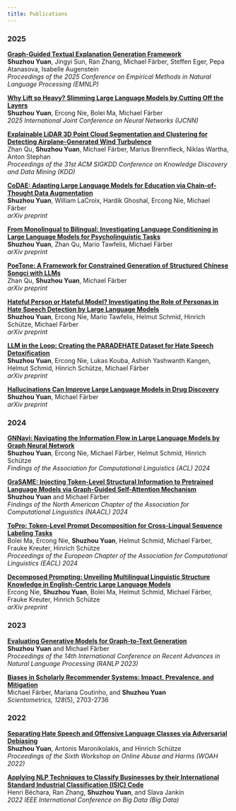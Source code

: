 ```yaml
---
title: Publications
---
```


### 2025

**[Graph-Guided Textual Explanation Generation Framework](https://arxiv.org/abs/2412.12318)**  
**Shuzhou Yuan**, Jingyi Sun, Ran Zhang, Michael Färber, Steffen Eger, Pepa Atanasova, Isabelle Augenstein  
*Proceedings of the 2025 Conference on Empirical Methods in Natural Language Processing (EMNLP)*

**[Why Lift so Heavy? Slimming Large Language Models by Cutting Off the Layers](https://arxiv.org/abs/2402.11700)**  
**Shuzhou Yuan**, Ercong Nie, Bolei Ma, Michael Färber  
*2025 International Joint Conference on Neural Networks (IJCNN)*

**[Explainable LiDAR 3D Point Cloud Segmentation and Clustering for Detecting Airplane-Generated Wind Turbulence](https://dl.acm.org/doi/abs/10.1145/3690624.3709436)**  
Zhan Qu, **Shuzhou Yuan**, Michael Färber, Marius Brennfleck, Niklas Wartha, Anton Stephan   
*Proceedings of the 31st ACM SIGKDD Conference on Knowledge Discovery and Data Mining (KDD)*

**[CoDAE: Adapting Large Language Models for Education via Chain-of-Thought Data Augmentation](https://arxiv.org/abs/2508.08386)**  
**Shuzhou Yuan**, William LaCroix, Hardik Ghoshal, Ercong Nie, Michael Färber  
*arXiv preprint*

**[From Monolingual to Bilingual: Investigating Language Conditioning in Large Language Models for Psycholinguistic Tasks](https://arxiv.org/abs/2508.02502)**  
**Shuzhou Yuan**, Zhan Qu, Mario Tawfelis, Michael Färber  
*arXiv preprint*

**[PoeTone: A Framework for Constrained Generation of Structured Chinese Songci with LLMs](https://arxiv.org/abs/2508.02515)**  
Zhan Qu, **Shuzhou Yuan**, Michael Färber  
*arXiv preprint*

**[Hateful Person or Hateful Model? Investigating the Role of Personas in Hate Speech Detection by Large Language Models](https://arxiv.org/abs/2506.08593)**  
**Shuzhou Yuan**, Ercong Nie, Mario Tawfelis, Helmut Schmid, Hinrich Schütze, Michael Färber  
*arXiv preprint*

**[LLM in the Loop: Creating the PARADEHATE Dataset for Hate Speech Detoxification](https://arxiv.org/abs/2506.01484)**  
**Shuzhou Yuan**, Ercong Nie, Lukas Kouba, Ashish Yashwanth Kangen, Helmut Schmid, Hinrich Schütze, Michael Färber  
*arXiv preprint*

**[Hallucinations Can Improve Large Language Models in Drug Discovery](https://arxiv.org/abs/2501.13824)**  
**Shuzhou Yuan**, Michael Färber  
*arXiv preprint*

### 2024

**[GNNavi: Navigating the Information Flow in Large Language Models by Graph Neural Network](https://aclanthology.org/2024.findings-acl.237)**  
**Shuzhou Yuan**, Ercong Nie, Michael Färber, Helmut Schmid, Hinrich Schütze  
*Findings of the Association for Computational Linguistics (ACL) 2024*

**[GraSAME: Injecting Token-Level Structural Information to Pretrained Language Models via Graph-Guided Self-Attention Mechanism](https://aclanthology.org/2024.findings-naacl.58)**  
**Shuzhou Yuan** and Michael Färber  
*Findings of the North American Chapter of the Association for Computational Linguistics (NAACL) 2024*

**[ToPro: Token-Level Prompt Decomposition for Cross-Lingual Sequence Labeling Tasks](https://aclanthology.org/2024.eacl-long.164)**  
Bolei Ma, Ercong Nie, **Shuzhou Yuan**, Helmut Schmid, Michael Färber, Frauke Kreuter, Hinrich Schütze  
*Proceedings of the European Chapter of the Association for Computational Linguistics (EACL) 2024*

**[Decomposed Prompting: Unveiling Multilingual Linguistic Structure Knowledge in English-Centric Large Language Models](https://arxiv.org/pdf/2402.18397)**  
Ercong Nie, **Shuzhou Yuan**, Bolei Ma, Helmut Schmid, Michael Färber, Frauke Kreuter, Hinrich Schütze  
*arXiv preprint*

### 2023

**[Evaluating Generative Models for Graph-to-Text Generation](https://aclanthology.org/2023.ranlp-1.133/)**  
**Shuzhou Yuan** and Michael Färber  
*Proceedings of the 14th International Conference on Recent Advances in Natural Language Processing (RANLP 2023)*  

**[Biases in Scholarly Recommender Systems: Impact, Prevalence, and Mitigation](https://scholar.google.com/citations?view_op=view_citation&hl=en&user=ZMQ1C6gAAAAJ&citation_for_view=ZMQ1C6gAAAAJ:u-x6o8ySG0sC)**  
Michael Färber, Mariana Coutinho, and **Shuzhou Yuan**  
*Scientometrics, 128*(5), 2703-2736

### 2022
**[Separating Hate Speech and Offensive Language Classes via Adversarial Debiasing](https://aclanthology.org/2022.woah-1.1/)**  
**Shuzhou Yuan**, Antonis Maronikolakis, and Hinrich Schütze  
*Proceedings of the Sixth Workshop on Online Abuse and Harms (WOAH 2022)*  

**[Applying NLP Techniques to Classify Businesses by their International Standard Industrial Classification (ISIC) Code](https://ieeexplore.ieee.org/abstract/document/10020787)**  
Henri Béchara, Ran Zhang, **Shuzhou Yuan**, and Slava Jankin  
*2022 IEEE International Conference on Big Data (Big Data)*